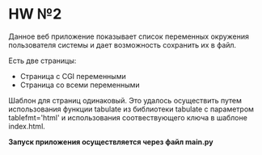 # HW №2

Данное веб приложение показывает список переменных окружения пользователя системы и дает возможность сохранить их в
файл.

Есть две страницы:

* Страница с CGI переменными
* Страница со всеми переменными

Шаблон для страниц одинаковый. Это удалось осуществить путем использования функции tabulate из библиотеки tabulate с
параметром tablefmt='html' и использования соотвествующего ключа в шаблоне index.html.

**Запуск приложения осуществляется через файл main.py**

